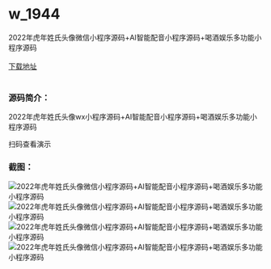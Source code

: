 # w_1944
2022年虎年姓氏头像微信小程序源码+AI智能配音小程序源码+喝酒娱乐多功能小程序源码
<br/></br>
[下载地址](https://www.uuid2.com/1944.html "下载地址")
<br/></br>
<h3>源码简介：</h3>
<p>2022年虎年姓氏头像wx小程序源码+AI智能配音小程序源码+喝酒娱乐多功能小程序源码<p>
<p>扫码查看演示<p>
<h3>截图：</h3>
<img src="https://www.uuid2.com/wp-content/uploads/img/202201/783932a511.jpg" alt="2022年虎年姓氏头像微信小程序源码+AI智能配音小程序源码+喝酒娱乐多功能小程序源码"><img src="https://www.uuid2.com/wp-content/uploads/img/202201/c3b4ab9825.png" alt="2022年虎年姓氏头像微信小程序源码+AI智能配音小程序源码+喝酒娱乐多功能小程序源码"><img src="https://www.uuid2.com/wp-content/uploads/img/202201/2790a59928.png" alt="2022年虎年姓氏头像微信小程序源码+AI智能配音小程序源码+喝酒娱乐多功能小程序源码"><img src="https://www.uuid2.com/wp-content/uploads/img/202201/b9029e7392.png" alt="2022年虎年姓氏头像微信小程序源码+AI智能配音小程序源码+喝酒娱乐多功能小程序源码">
